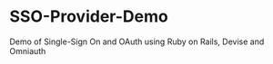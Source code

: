SSO-Provider-Demo
=================

Demo of Single-Sign On and OAuth using Ruby on Rails, Devise and Omniauth